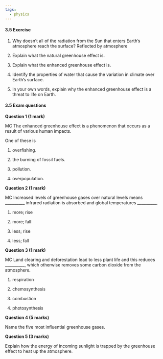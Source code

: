 ```yaml
---
tags:
  - physics
---
```


#### 3.5 Exercise

1. Why doesn’t all of the radiation from the Sun that enters Earth’s atmosphere reach the surface?
	    Reflected by atmosphere
2. Explain what the natural greenhouse effect is.
    
3. Explain what the enhanced greenhouse effect is.
    
4. Identify the properties of water that cause the variation in climate over Earth’s surface.
    
5. In your own words, explain why the enhanced greenhouse effect is a threat to life on Earth.
    

#### 3.5 Exam questions

**[](https://content2.learnon.com.au/embedded-searchlight?&isbn=9781119887843&assetid=tlvd-3968)Question 1 (1 mark)**

MC The enhanced greenhouse effect is a phenomenon that occurs as a result of various human impacts.

One of these is

1. overfishing.
    
2. the burning of fossil fuels.
    
3. pollution.
    
4. overpopulation.
    

**[](https://content2.learnon.com.au/embedded-searchlight?&isbn=9781119887843&assetid=tlvd-3969)Question 2 (1 mark)**

MC Increased levels of greenhouse gases over natural levels means __________ infrared radiation is absorbed and global temperatures __________.

1. more; rise
    
2. more; fall
    
3. less; rise
    
4. less; fall
    

**[](https://content2.learnon.com.au/embedded-searchlight?&isbn=9781119887843&assetid=tlvd-3970)Question 3 (1 mark)**

MC Land clearing and deforestation lead to less plant life and this reduces __________, which otherwise removes some carbon dioxide from the atmosphere.

1. respiration
    
2. chemosynthesis
    
3. combustion
    
4. photosynthesis
    

**[](https://content2.learnon.com.au/embedded-searchlight?&isbn=9781119887843&assetid=tlvd-3971)Question 4 (5 marks)**

Name the five most influential greenhouse gases.

**[](https://content2.learnon.com.au/embedded-searchlight?&isbn=9781119887843&assetid=tlvd-3972)Question 5 (3 marks)**

Explain how the energy of incoming sunlight is trapped by the greenhouse effect to heat up the atmosphere.